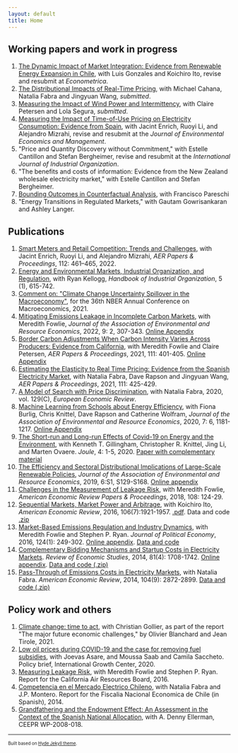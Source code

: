 ```yaml
---
layout: default
title: Home
---
```

## Working papers and work in progress
1. [The Dynamic Impact of Market Integration: Evidence from Renewable Energy Expansion in Chile](https://mreguant.github.io/papers/Market_Integration_Gonzales_Ito_Reguant.pdf), with Luis Gonzales and Koichiro Ito, revise and resubmit at *Econometrica*.
2. [The Distributional Impacts of Real-Time Pricing](https://mreguant.github.io/papers/Distributional_Impacts_of_Real_Time_Pricing.pdf), with Michael Cahana, Natalia Fabra and Jingyuan Wang, *submitted*.
3. [Measuring the Impact of Wind Power and Intermittency](https://mreguant.github.io/papers/Measuring_the_Impact_of_Wind_Power.pdf), with Claire Petersen and Lola Segura, *submitted*.
4. [Measuring the Impact of Time-of-Use Pricing on Electricity Consumption: Evidence from Spain](https://mreguant.github.io/papers/Time_of_Use_Impacts_Enrich_Li_Mizrahi_Reguant.pdf), with Jacint Enrich, Ruoyi Li, and Alejandro Mizrahi, revise and resubmit at the *Journal of Environmental Economics and Management*.
5. "Price and Quantity Discovery without Commitment," with Estelle Cantillon and Stefan Bergheimer, revise and resubmit at the *International Journal of Industrial Organization*.
6. "The benefits and costs of information: Evidence from the New Zealand wholesale electricity market," with Estelle Cantillon and Stefan Bergheimer.
7. [Bounding Outcomes in Counterfactual Analysis](<https://www.dropbox.com/s/ymp0gw1rh0yjoht/reguant_bounds.pdf?dl=0>), with Francisco Pareschi
8. "Energy Transitions in Regulated Markets," with Gautam Gowrisankaran and Ashley Langer.

## Publications
1. [Smart Meters and Retail Competition: Trends and Challenges](https://www.aeaweb.org/articles/pdf/doi/10.1257/pandp.20221061), with Jacint Enrich, Ruoyi Li, and Alejandro Mizrahi, *AER Papers & Proceedings*, 112: 461–465,  2022.
2. [Energy and Environmental Markets, Industrial Organization, and Regulation](https://www.nber.org/papers/w29235), with Ryan Kellogg, *Handbook of Industrial Organization*, 5 (1), 615-742.
3. [Comment on: "Climate Change Uncertainty Spillover in the Macroeconomy"](https://www.nber.org/books-and-chapters/nber-macroeconomics-annual-2021-volume-36/comment-climate-change-uncertainty-spillover-macroeconomy-reguant), for the 36th NBER Annual Conference on Macroeconomics, 2021.
4. [Mitigating Emissions Leakage in Incomplete Carbon Markets](https://static1.squarespace.com/static/595af9e472af65691b788c27/t/5fa5b4b2bce9fd620f74cb23/1604695221135/AERE_manuscript.pdf), with Meredith Fowlie, *Journal of the Association of Environmental and Resource Economics*, 2022, 9: 2, 307-343. [Online Appendix](https://static1.squarespace.com/static/595af9e472af65691b788c27/t/5fa5b4bc62cc9b64015674b0/1604695233909/AERE_appendix.pdf)
5. [Border Carbon Adjustments When Carbon Intensity Varies Across Producers: Evidence from California](https://www.aeaweb.org/articles?id=10.1257/pandp.20211073), with Meredith Fowlie and Claire Petersen, *AER Papers & Proceedings*, 2021, 111: 401-405. [Online Appendix](https://www.aeaweb.org/content/file?id=14554)
6. [Estimating the Elasticity to Real Time Pricing: Evidence from the Spanish Electricity Market](https://www.aeaweb.org/articles?id=10.1257/pandp.20211007), with Natalia Fabra, Dave Rapson and Jingyuan Wang, *AER Papers & Proceedings*, 2021, 111: 425-429.
7. [A Model of Search with Price Discrimination](https://mreguant.github.io/papers/manuscript_buyer_power_08_2020_REV_EER_FINAL-1.pdf), with Natalia Fabra, 2020, vol. 129(C), *European Economic Review*.
7. [Machine Learning from Schools about Energy Efficiency](<https://docs.google.com/viewer?a=v&pid=sites&srcid=ZGVmYXVsdGRvbWFpbnxtYXJyZWd1YW50fGd4OjFlOTZlOWViYzI0YTg3NDA>), with Fiona Burlig, Chris Knittel, Dave Rapson and Catherine Wolfram, *Journal of the Association of Environmental and Resource Economics*, 2020, 7: 6, 1181-1217. [Online Appendix](https://sites.google.com/site/marreguant/OnlineAppendix.pdf?attredirects=0&amp;d=1)
7. [The Short-run and Long-run Effects of Covid-19 on Energy and the Environment](https://doi.org/10.1016/j.joule.2020.06.010), with Kenneth T. Gillingham, Christopher R. Knittel, Jing Li, and Marten Ovaere. *Joule*, 4: 1-5, 2020. [Paper with complementary material](https://docs.google.com/viewer?a=v&amp;pid=sites&amp;srcid=ZGVmYXVsdGRvbWFpbnxtYXJyZWd1YW50fGd4OjU0NTk0MTUxYzFhZTJmNDk)
7. [The Efficiency and Sectoral Distributional Implications of Large-Scale Renewable Policies](https://docs.google.com/viewer?a=v&amp;pid=sites&amp;srcid=ZGVmYXVsdGRvbWFpbnxtYXJyZWd1YW50fGd4OjVhZjMzYWJhM2JlNWM3NDg), *Journal of the Association of Environmental and Resource Economics*, 2019, 6:S1, S129-S168. [Online appendix](https://sites.google.com/site/marreguant/reguant_redistribution_web_appendix.pdf?attredirects=0&amp;d=1)
7. [Challenges in the Measurement of Leakage Risk](https://www.aeaweb.org/articles/pdf/doi/10.1257/pandp.20181087), with Meredith Fowlie, *American Economic Review Papers & Proceedings*, 2018, 108: 124-29.
8. [Sequential Markets, Market Power and Arbitrage](https://sites.google.com/site/marreguant/ito_reguant_sequential.pdf?attredirects=0&amp;d=1), with Koichiro Ito, *American Economic Review*, 2016, 106(7):1921-1957. [.pdf](<https://docs.google.com/viewer?a=v&pid=sites&srcid=ZGVmYXVsdGRvbWFpbnxtYXJyZWd1YW50fGd4OjQ4NjY4Njc1ZDdmOTEyNzQ>). Data and code [.zip](<https://www.dropbox.com/s/sahymuolxldiyx4/20141529_data.zip?dl=0>)
8. [Market-Based Emissions Regulation and Industry Dynamics](https://sites.google.com/site/marreguant/fowlie_reguant_ryan.pdf?attredirects=0), with Meredith Fowlie and Stephen P. Ryan. *Journal of Political Economy*, 2016, 124(1): 249-302. [Online appendix](https://sites.google.com/site/marreguant/fowlie_reguant_ryan_online_app.pdf?attredirects=0). [Data and code](https://sites.google.com/site/marreguant/code_and_data.zip?attredirects=0)
8. [Complementary Bidding Mechanisms and Startup Costs in Electricity Markets](https://sites.google.com/site/marreguant/mreguant_complex.pdf?attredirects=0). *Review of Economic Studies*, 2014, 81(4): 1708-1742. [Online appendix](https://sites.google.com/site/marreguant/mreguant_complex_appendix.pdf?attredirects=0). [Data and code (.zip)](https://www.dropbox.com/s/lyfzea1tx19ol64/Supplementary.zip?dl=0)
8. [Pass-Through of Emissions Costs in Electricity Markets](https://sites.google.com/site/marreguant/paper_passthrough_fabra_reguant.pdf?attredirects=0), with Natalia Fabra. *American Economic Review*, 2014, 104(9): 2872-2899. [Data and code (.zip)](https://sites.google.com/site/marreguant/20130186_data.zip?attredirects=0)


## Policy work and others
1. [Climate change: time to act](https://www.strategie.gouv.fr/sites/strategie.gouv.fr/files/atoms/files/fs-2021-rapport-anglais-les_grands_defis_economiques-juin_1.pdf), with Christian Gollier, as part of the report "The major future economic challenges," by Olivier Blanchard and Jean Tirole, 2021.
2. [Low oil prices during COVID-19 and the case for removing fuel subsidies](https://mreguant.github.io/papers/Removing-Fuel-Subsidies-2020-Policy-brief.pdf), with Joevas Asare, and Moussa Saab and Camila Saccheto. Policy brief, International Growth Center, 2020.
3. [Measuring Leakage Risk](http://www.arb.ca.gov/cc/capandtrade/meetings/20160518/ucb-intl-leakage.pdf), with Meredith Fowlie and Stephen P. Ryan. Report for the California Air Resources Board, 2016.
4. [Competencia en el Mercado Electrico Chileno](http://www.fne.gob.cl/wp-content/uploads/2014/01/informe_final_FNE_Enero13_2014.pdf), with Natalia Fabra and J.P. Montero. Report for the Fiscalia Nacional Economica de Chile (in Spanish), 2014.
5. [Grandfathering and the Endowment Effect: An Assessment in the Context of the Spanish National Allocation](http://web.mit.edu/ceepr/www/publications/workingpapers/2008-018.pdf), with A. Denny Ellerman, CEEPR WP-2008-018.

---
<sup><sub>Built based on [Hyde Jekyll theme](https://github.com/poole/hyde).<sub><sup>

